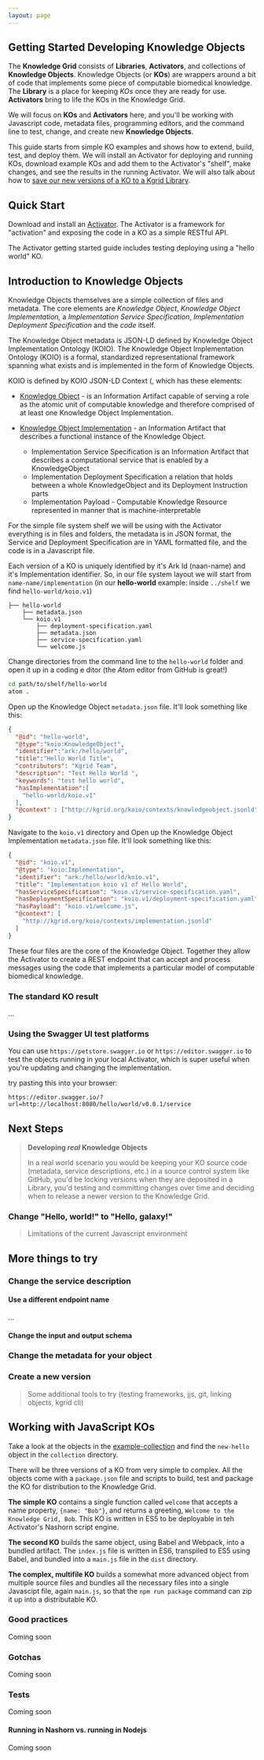 ```yaml
---
layout: page
---
```


## Getting Started Developing Knowledge Objects

The **Knowledge Grid** consists of **Libraries**, **Activators**, and collections of **Knowledge Objects**.
Knowledge Objects (or **KOs**) are wrappers around a bit of code that implements some piece of computable biomedical knowledge. 
The **Library** is a place for keeping *KOs* once they are ready for use. **Activators** bring to life the KOs in the Knowledge Grid.

We will focus on **KOs** and **Activators**  here, and you'll be working with Javascript code, 
metadata files, programming editors, and the command line to test, change, and create new **Knowledge Objects**.  

This guide starts from simple KO examples and shows how to extend, build, test, and deploy them. 
We will install an Activator for deploying and running KOs, download example KOs and add them to the Activator's "shelf", make changes, and see the results in the running Activator. We will also talk about how to [save our new versions of a KO to a Kgrid Library](managing-kos-in-a-library). 
                                                                                             

## Quick Start

Download and install an [Activator](http://kgrid.org/kgrid-activator/). The Activator is a framework 
for "activation" and exposing the code in a KO as a simple RESTful API. 

The Activator getting started guide includes testing deploying using a "hello world" KO. 

## Introduction to Knowledge Objects

Knowledge Objects themselves are a simple collection of files and metadata. The core elements are 
_Knowledge Object_, _Knowledge Object Implementation,_ a _Implementation Service Specification_, 
_Implementation Deployment Specification_ and the _code_ itself. 

The Knowledge Object metadata is JSON-LD defined by Knowledge Object Implementation Ontology (KOIO). 
The Knowledge Object Implementation Ontology (KOIO) is a formal, standardized representational 
framework spanning what exists and is implemented in the form of Knowledge Objects.  
                                                            
KOIO is defined by KOIO JSON-LD Context (, which has these elements:

- [Knowledge Object](http://kgrid.org/koio/contexts/knowledgeobject.jsonld) - is an Information Artifact capable of serving a role as the atomic unit of 
computable knowledge and therefore comprised of at least one Knowledge Object Implementation. 

- [Knowledge Object Implementation](http://kgrid.org/koio/contexts/implementation.jsonld) - an Information Artifact that describes a functional instance of the Knowledge Object. 
    - Implementation Service Specification is an Information Artifact that describes a computational 
    service that is enabled by a KnowledgeObject
    - Implementation Deployment Specification a relation that holds between a whole KnowledgeObject 
    and its Deployment Instruction parts
    - Implementation Payload - Computable Knowledge Resource represented in manner that is machine-interpretable 
    
For the simple file system shelf we will be using with the Activator everything is in files and folders, 
the metadata is in JSON format, the Service and Deployment Specification are in YAML formatted file, and the code is in a Javascript file. 

Each version of a KO is uniquely identified by it's Ark Id (naan-name) and it's Implementation identifier. 
So, in our file system layout we will start from `name-name/implementation` (in our **hello-world** example:
 inside `../shelf` we find `hello-world/koio.v1`)

```
├── hello-world
    ├── metadata.json 
    └── koio.v1
        ├── deployment-specification.yaml
        ├── metadata.json 
        ├── service-specification.yaml
        └── welcome.js
```

Change directories from the command line to the `hello-world` folder and open it up in a coding e
ditor (the *Atom* editor from GitHub is great!)

```bash
cd path/to/shelf/hello-world
atom .
```

Open up the Knowledge Object `metadata.json` file. It'll look something like this:

```json
{
  "@id": "hello-world",
  "@type":"koio:KnowledgeObject",
  "identifier":"ark:/hello/world",
  "title":"Hello World Title",
  "contributors": "Kgrid Team",
  "description": "Test Hello World ",
  "keywords": "test hello world",
  "hasImplementation":[
    "hello-world/koio.v1"
  ],
  "@context" : ["http://kgrid.org/koio/contexts/knowledgeobject.jsonld" ]
}
```

Navigate to the `koio.v1` directory and Open up the Knowledge Object Implementation `metadata.json` file. 
It'll look something like this:

```json
{
  "@id": "koio.v1",
  "@type": "koio:Implementation",
  "identifier": "ark:/hello/world/koio.v1",
  "title": "Implementation koio v1 of Hello World",
  "hasServiceSpecification": "koio.v1/service-specification.yaml",
  "hasDeploymentSpecification": "koio.v1/deployment-specification.yaml",
  "hasPayload": "koio.v1/welcome.js",
  "@context": [
    "http://kgrid.org/koio/contexts/implementation.jsonld"
  ]
}

```

These four files are the core of the Knowledge Object. Together they allow the Activator to create a 
REST endpoint that can accept and process messages using the code that implements a particular model of computable biomedical knowledge.


### The standard KO result 

...

### Using the Swagger UI test platforms

You can use `https://petstore.swagger.io` or `https://editor.swagger.io` to test the objects running in your local Activator, which is super useful when you're updating and changing the implementation.

try pasting this into your browser:

```http request
https://editor.swagger.io/?url=http://localhost:8080/hello/world/v0.0.1/service
```   

## Next Steps

> **Developing _real_ Knowledge Objects**
>
>In a real world scenario you would be keeping your KO source code (metadata, service descriptions, etc.) in a source control system like GitHub, you'd be locking versions when they are deposited in a Library, you'd testing and committing changes over time and deciding when to release a newer version to the Knowledge Grid.

### Change "Hello, world!" to "Hello, galaxy!"

> Limitations of the current Javascript environment

## More things to try

### Change the service description

#### Use a different endpoint name

...

#### Change the input and output schema

### Change the metadata for your object

### Create a new version

> Some additional tools to try (testing frameworks, jjs, git, linking objects, kgrid cli)


## Working with JavaScript KOs

Take a look at the objects in the [example-collection](https://github.com/kgrid-objects/example-collection) and find the `new-hello` object in the `collection` directory.

There will be three versions of a KO from very simple to complex. All the objects come with a `package.json` file and scripts to build, test and package the KO for distribution to the Knowledge Grid.

**The simple KO** contains a single function called `welcome` that accepts a name property, `{name: "Bob"}`, and returns a greeting, `Welcome to the Knowledge Grid, Bob`. This KO is written in ES5 to be deployable in teh Activator's Nashorn script engine.

**The second KO** builds the same object, using Babel and Webpack, into a bundled artifact. The `index.js` file is written in ES6, transpiled to ES5 using Babel, and bundled into a `main.js` file in the `dist` directory. 

**The complex, multifile KO** builds a somewhat more advanced object from multiple source files and bundles all the necessary files into a single Javascipt file, again `main.js`, so that the `npm run package` command can zip it up into a distributable KO.

### Good practices

Coming soon
 
### Gotchas

Coming soon

### Tests

Coming soon

#### Running in Nashorn vs. running in Nodejs

Coming soon